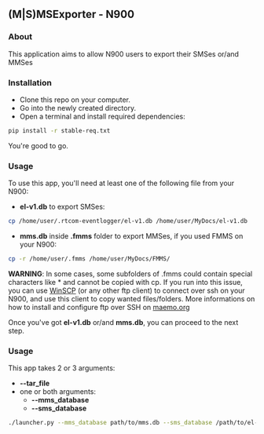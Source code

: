 ## (M|S)MSExporter - N900

### About

This application aims to allow N900 users to export their SMSes or/and MMSes

### Installation

- Clone this repo on your computer.  
- Go into the newly created directory.  
- Open a terminal and install required dependencies:
```bash
pip install -r stable-req.txt
```
You're good to go.

### Usage

To use this app, you'll need at least one of the following file from your N900:
- __el-v1.db__ to export SMSes:   
```bash
cp /home/user/.rtcom-eventlogger/el-v1.db /home/user/MyDocs/el-v1.db
```
- __mms.db__ inside __.fmms__ folder to export MMSes, if you used FMMS on your N900:  
```bash
cp -r /home/user/.fmms /home/user/MyDocs/FMMS/
```
__WARNING__: In some cases, some subfolders of .fmms could contain special characters like * and cannot be copied with cp. If you run into this issue, you can use [WinSCP](https://winscp.net) (or any other ftp client) to connect over ssh on your N900, and use this client to copy wanted files/folders. More informations on how to install and configure ftp over SSH on [maemo.org](https://wiki.maemo.org/SSH)

Once you've got __el-v1.db__ or/and __mms.db__, you can proceed to the next step.

### Usage

This app takes 2 or 3 arguments:
- __--tar_file__
- one or both arguments:
  - __--mms_database__
  - __--sms_database__


```bash
./launcher.py --mms_database path/to/mms.db --sms_database /path/to/el-v1.db --tar_file /path/to/archive.tar
```
